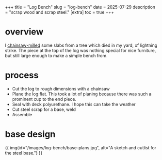 +++
title = "Log Bench"
slug = "log-bench"
date = 2025-07-29
description = "scrap wood and scrap steel."
[extra]
  toc = true
+++

# overview
I [chainsaw-milled](https://nnix.com/projects/logmilling) some slabs from a tree which died in my yard, of lightning strike. The piece at the top of the log was nothing special for nice furniture, but still large enough to make a simple bench from.

# process
* Cut the log to rough dimensions with a chainsaw
* Plane the log flat. This took a lot of planing because there was such a prominent cup to the end piece.
* Seal with deck polyurethane. I hope this can take the weather
* Cut steel scrap for a base, weld
* Assemble

# base design
{{ img(id="/images/log-bench/base-plans.jpg", alt="A sketch and cutlist for the steel base.") }}